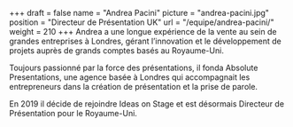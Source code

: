+++
draft		= false
name		= "Andrea Pacini"
picture		= "andrea-pacini.jpg"
position 	= "Directeur de Présentation UK"
url			= "/equipe/andrea-pacini/"
weight		= 210
+++
Andrea a une longue expérience de la vente au sein de grandes entreprises à Londres, gérant l’innovation et le développement de projets auprès de grands comptes basés au Royaume-Uni.

Toujours passionné par la force des présentations, il fonda Absolute Presentations, une agence basée à Londres qui accompagnait les entrepreneurs dans la création de présentation et la prise de parole. 

En 2019 il décide de rejoindre Ideas on Stage et est désormais Directeur de Présentation pour le Royaume-Uni.